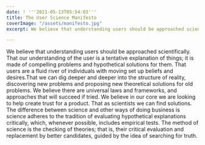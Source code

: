 ```yaml
---
date: ! '''2021-05-13T05:54:03'''
title: The User Science Manifesto
coverImage: "/assets/manifesto.jpg"
excerpt: We believe that understanding users should be approached scientifically..

---
```

We believe that understanding users should be approached scientifically. That our understanding of the user is a tentative explanation of things; it is made of compelling problems and hypothetical solutions for them. That users are a fluid river of individuals with moving set up beliefs and desires.That we can dig deeper and deeper into the structure of reality, discovering new problems and proposing new theoretical solutions for old problems. We believe there are universal laws and frameworks, and approaches that will succeed if tried. We believe in our core we are looking to help create trust for a product. That as scientists we can find solutions. The difference between science and other ways of doing business is science adheres to the tradition of evaluating hypothetical explanations critically, which, whenever possible, includes empirical tests.  The method of science is the checking of theories; that is, their critical evaluation and replacement by better candidates, guided by the idea of searching for truth.